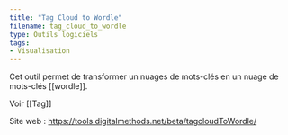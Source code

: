 ```yaml
---
title: "Tag Cloud to Wordle"
filename: tag_cloud_to_wordle
type: Outils logiciels
tags:
- Visualisation
---
```


Cet outil permet de transformer un nuages de mots-clés en un nuage de mots-clés [[wordle]].

Voir [[Tag]]

Site web : <https://tools.digitalmethods.net/beta/tagcloudToWordle/>

